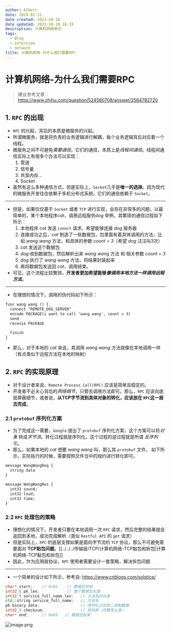 ```yaml
---
author: Albert
date: 2024-02-22
date created: 2023-10-18
date updated: 2023-10-18 16:19
description: 计算机网络常识
tags:
  - Blog
  - interview
  - network
title: 计算机网络-为什么我们需要RPC
---
```


# 计算机网络-为什么我们需要RPC

> 建议参考文章：
> https://www.zhihu.com/question/524580708/answer/2584782720

## 1. `RPC` 的出现

- `RPC` 的兴起，背后的本质是微服务的兴起。
- 所谓微服务，就是将负责的业务逻辑进行解耦，每个业务逻辑背后对应着一个线程。
- 微服务之间不可避免*需要通信*，它们的通信，本质上是*线程间通信*。线程间通信实际上有很多个办法可以实现：
  1. 管道
  2. 信号量
  3. 共享内存...
  4. Socket
- 虽然有这么多种通信方式，但是实际上，`Socket`几乎是**唯一的选择**。因为现代的微服务开发往往依赖于多机分布式系统，它们的通信依赖于 `Socket`。

---

- 但是，如果仅仅基于 `Socket` 或者 `TCP` 进行实现，会存在非常多的问题。以最简单的，某个本地程序*cat*，调用远程服务*dog* 举例，其繁琐的通信过程如下所示：
  1. 本地程序 _cat_ 发送 `connct` 请求，希望能够连接 _dog_ 服务器
  2. 连接成功之后，_cat_ 制造了一些数据包，包里面有着具体调用的方法，比如 _wang wang_ 方法，和具体的参数 _count = 3_（希望 _dog_ 汪汪叫3次）
  3. _cat_ 发送这个数据包
  4. _dog_ 收到数据包，然后解析出来 _wang wang_ 方法 和 相关参数 _count = 3_
  5. _dog_ 执行了 _wang wang_ 方法，将结果封装起来
  6. 再将数据包发送回 _cat_，调用结束。
- 可见，这个流程比较繁琐，**开发者更加希望能够*像调用本地方法一样调用远程方法***。

---

- 在理想的情况下，调用的伪代码如下所示：

```txt
func wang wang () {
  connect "REMOTE_DOG_SERVER"
  encode PACKAGE(i want to call 'wang wang', count = 3)
  send
  recevie PACKAGE

  finish
}
```

- 那么，对于本地的 _cat_ 来说，其调用 _wang wang_ 方法就像在本地调用一样（有点类似于远程方法在本地的映射）

## 2. `RPC` 的实现原理

- 对于设计者来说，`Remote Process Call(RPC)` 应该是简单且稳定的。
- 开发者不必关心背后的*网络细节*，只管去调用方法即可。那么，`RPC` 应该向底层屏蔽细节，或者说，**从TCP字节流到具体对象的转化，应该放在 `RPC`这一层去完成**。

### 2.1 `protobuf` 序列化方案

- 为了完成这一需要，`Google` 提出了 `protobuf` 序列化方案，这个方案可以将*对象* 转成*字节流*。转化过程就是序列化。这个过程的逆过程就是所谓 _反序列化_。
- 那么，如果本地的 _cat_ 想要 _wang wang_ 叫，那么其 `protobuf` 文件， 如下所示，实际执行的时候，需要按照文件当中的规约进行转化即可。

```txt
message WangWangReq {
  string data
}

message WangWangRes {
  int32 sound;
  int32 loud;
  int32 time;
}
```

### 2.2 `RPC` 处理包的策略

- 理想化的情况下，开发者只要在本地调用一次 `RPC` 请求，然后完整的结果就会返回到本地，成功完成解析（类似 `Restful API` 的 `get` 请求）
- 但是实际上，`RPC` 的底层支撑如果是面向字节流的 `TCP` 协议，那么不可避免需要面对 **TCP粘包问题**。[[../../../传输层/TCP/计算机网络-TCP黏包和拆包|计算机网络-TCP黏包和拆包]]
- 因此，作为应用层协议，`RPC` 使用者需要设计一套策略，解决拆包问题

---

- 一个简单的设计如下所示，参考自: https://www.cnblogs.com/solstice/

```cpp
char* start;    // 0x02    // 数据包开始
int32_t pk_len;            // 整个数据包长度
int32_t service_full_name_len;   // 方法名的长度
std::string service_full_name;   // 方法名
pb binary data;                  // 序列化之后的二进制数据
int32_t checksum;                // 校验和（完整性认真）
char* end;      // 0x03   // 数据包结束
```

![image.png](https://img-20221128.oss-cn-shanghai.aliyuncs.com/img-2023-05/20231018161822.png)
